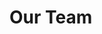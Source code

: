 <script setup>
import { VPTeamMembers } from 'vitepress/theme'

const members = [
  {
    avatar: 'https://www.github.com/sesocell.png',
    name: 'sesocell',
    title: 'Creator',
    links: [
      { icon: 'github', link: 'https://github.com/sesocell' },
      { icon: 'twitter', link: 'https://x.com/sesocell' }
    ]
  },
  {
    avatar: 'https://www.github.com/saveside.png',
    name: 'saveside',
    title: 'UI/UX Designer for nothing',
    links: [
      { icon: 'github', link: 'https://github.com/saveside'},
      { icon: 'twitter', link: 'https://x.com/savedev1_'}
    ]
  },
]
</script>

# Our Team


<VPTeamMembers size="small" :members="members" />